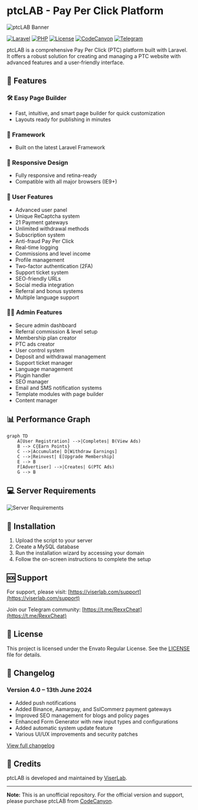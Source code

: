 # ptcLAB - Pay Per Click Platform

![ptcLAB Banner](https://github.com/Rexx-Cheat/ptcLAB/blob/main/Preview.avif)

[![Laravel](https://img.shields.io/badge/Laravel-11-FF2D20?style=for-the-badge&logo=laravel)](https://laravel.com)
[![PHP](https://img.shields.io/badge/PHP-8.3-777BB4?style=for-the-badge&logo=php)](https://php.net)
[![License](https://img.shields.io/badge/License-Envato-7CB342?style=for-the-badge)](LICENSE)
[![CodeCanyon](https://img.shields.io/badge/CodeCanyon-ptcLAB-55C4DD?style=for-the-badge)](https://codecanyon.net/item/ptclab-pay-per-click-platform/28811404)
[![Telegram](https://img.shields.io/badge/Telegram-Join_Us-2CA5E0?style=for-the-badge&logo=telegram)](https://t.me/RexxCheat)

ptcLAB is a comprehensive Pay Per Click (PTC) platform built with Laravel. It offers a robust solution for creating and managing a PTC website with advanced features and a user-friendly interface.

## 🚀 Features

### 🛠️ Easy Page Builder
- Fast, intuitive, and smart page builder for quick customization
- Layouts ready for publishing in minutes

### 🔧 Framework
- Built on the latest Laravel Framework

### 📱 Responsive Design
- Fully responsive and retina-ready
- Compatible with all major browsers (IE9+)

### 👥 User Features
- Advanced user panel
- Unique ReCaptcha system
- 21 Payment gateways
- Unlimited withdrawal methods
- Subscription system
- Anti-fraud Pay Per Click
- Real-time logging
- Commissions and level income
- Profile management
- Two-factor authentication (2FA)
- Support ticket system
- SEO-friendly URLs
- Social media integration
- Referral and bonus systems
- Multiple language support

### 👨‍💼 Admin Features
- Secure admin dashboard
- Referral commission & level setup
- Membership plan creator
- PTC ads creator
- User control system
- Deposit and withdrawal management
- Support ticket manager
- Language management
- Plugin handler
- SEO manager
- Email and SMS notification systems
- Template modules with page builder
- Content manager

## 📊 Performance Graph

```mermaid
graph TD
    A[User Registration] -->|Completes| B(View Ads)
    B --> C{Earn Points}
    C -->|Accumulate| D[Withdraw Earnings]
    C -->|Reinvest| E[Upgrade Membership]
    E --> B
    F[Advertiser] -->|Creates| G(PTC Ads)
    G --> B
```

## 💻 Server Requirements

![Server Requirements](https://camo.envatousercontent.com/73dda235ea2c6f3506e36cc1b51748a96dad4ac4/68747470733a2f2f7363726970742e76697365726c61622e636f6d2f617070732f63646e2f7365727665725f38332e706e67)

## 🚀 Installation

1. Upload the script to your server
2. Create a MySQL database
3. Run the installation wizard by accessing your domain
4. Follow the on-screen instructions to complete the setup

## 🆘 Support

For support, please visit: [https://viserlab.com/support](https://viserlab.com/support)

Join our Telegram community: [https://t.me/RexxCheat](https://t.me/RexxCheat)

## 📄 License

This project is licensed under the Envato Regular License. See the [LICENSE](LICENSE) file for details.

## 📝 Changelog

### Version 4.0 – 13th June 2024
- Added push notifications
- Added Binance, Aamarpay, and SslCommerz payment gateways
- Improved SEO management for blogs and policy pages
- Enhanced Form Generator with new input types and configurations
- Added automatic system update feature
- Various UI/UX improvements and security patches

[View full changelog](CHANGELOG.md)

## 🙏 Credits

ptcLAB is developed and maintained by [ViserLab](https://codecanyon.net/user/viserlab).

---

**Note:** This is an unofficial repository. For the official version and support, please purchase ptcLAB from [CodeCanyon](https://codecanyon.net/item/ptclab-pay-per-click-platform/28811404).
